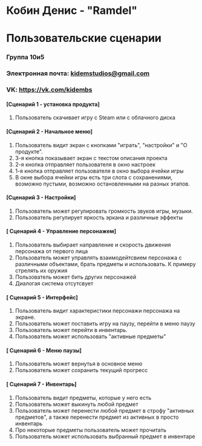 # Кобин Денис - "Ramdel"
# Пользовательские сценарии
### Группа 10и5
### Электронная почта: kidemstudios@gmail.com
### VK: https://vk.com/kidembs
#### [Сценарий 1 - установка продукта]
1. Пользователь скачивает игру с Steam или с облачного диска
#### [Сценарий 2 - Начальное меню]
1. Пользователь видит экран с кнопками "играть", "настройки" и "О продукте".
2. 3-я кнопка показывает экран с текстом описания проекта
3. 2-я кнопка отправляет пользователя в окно настроек
4. 1-я кнопка отправляет пользователя в окно выбора ячейки игры
5. В окне выбора ячейки игры есть три слота с сохранениями, возможно пустыми, возможно остановленными на разных этапов.
#### [Сценарий 3 - Настройки]
1. Пользователь может регулировать громкость звуков игры, музыки.
2. Пользователь регулирует яркость эркана и различные эффекты
#### [ Сценарий 4 - Управление персонажем]
1. Пользователь выбирает направление и скорость движения персонажа от первого лица
2. Пользователь может управлять взаимодейтсвием персонажа с различными объектами, брать предметы и использовать. К примеру стрелять их оружия
3. Пользователь может бить других персонажей
4. Диалогая система отсутсвует
#### [ Сценарий 5 - Интерфейс]
1. Пользователь видит характеристики персонажи персонажа на экране.
2. Пользователь может поставить игру на паузу, перейти в меню паузу
3. Пользователь может перейти в инвентарь.
4. Пользователь может использовать "активные предметы"
#### [ Сценарий 6 - Меню паузы]
1. Пользователь может вернутья в основное меню
2. Пользователь может сохранить текущий прогресс
#### [ Сценарий 7 - Инвентарь]
1. Пользователь видит предметы, которые у него есть
2. Пользователь может выкинуть любой предмет
3. Пользователь может перенести любой предмет в строфу "активных предметов", а также перенести предмет из активных в просто инвентарь
4. Про некоторые предметы пользователь может прочитать
5. Пользователь может использовать выбранный предмет в инвентаре

